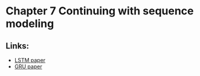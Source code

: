 # Chapter 7 Continuing with sequence modeling
## Links:
* [LSTM paper](http://colah.github.io/posts/2015-08-Understanding-LSTMs/)
* [GRU paper](https://blog.floydhub.com/gru-with-pytorch/)